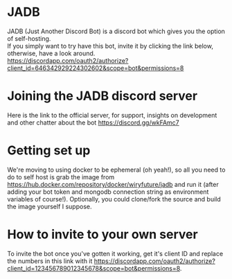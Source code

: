 # JADB
JADB (Just Another Discord Bot) is a discord bot which gives you the option of self-hosting.<br/>
If you simply want to try have this bot, invite it by clicking the link below, otherwise, have a look around.<br/>
https://discordapp.com/oauth2/authorize?client_id=646342929224302602&scope=bot&permissions=8

# Joining the JADB discord server
Here is the link to the official server, for support, insights on development and other chatter about the bot
https://discord.gg/wkFAmc7

# Getting set up
We're moving to using docker to be ephemeral (oh yeah!), so all you need to do to self host is grab the image from https://hub.docker.com/repository/docker/wiryfuture/jadb and run it (after adding your bot token and mongodb connection string as environment variables of course!). 
Optionally, you could clone/fork the source and build the image yourself I suppose.

# How to invite to your own server
To invite the bot once you've gotten it working, get it's client ID and replace the numbers in this link with it https://discordapp.com/oauth2/authorize?client_id=123456789012345678&scope=bot&permissions=8.
